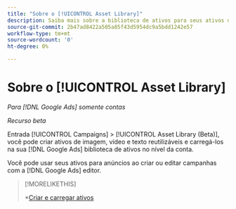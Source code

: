 ```yaml
---
title: "Sobre o [!UICONTROL Asset Library]"
description: Saiba mais sobre a biblioteca de ativos para seus ativos de anúncios.
source-git-commit: 2b47ad8422a505a85f43d5954dc9a5bdd1242e57
workflow-type: tm+mt
source-wordcount: '0'
ht-degree: 0%

---
```


# Sobre o [!UICONTROL Asset Library]

<!-- Combine with "Create" page into one page? -->

*Para [!DNL Google Ads] somente contas*

*Recurso beta*

Entrada [!UICONTROL Campaigns] > [!UICONTROL Asset Library (Beta)], você pode criar ativos de imagem, vídeo e texto reutilizáveis e carregá-los na sua [!DNL Google Ads] biblioteca de ativos no nível da conta.

Você pode usar seus ativos para anúncios ao criar ou editar campanhas com a [!DNL Google Ads] editor.

>[!MORELIKETHIS]
>
>*[Criar e carregar ativos](/help/search-social-commerce/campaign-management/asset-library/asset-create.md)
